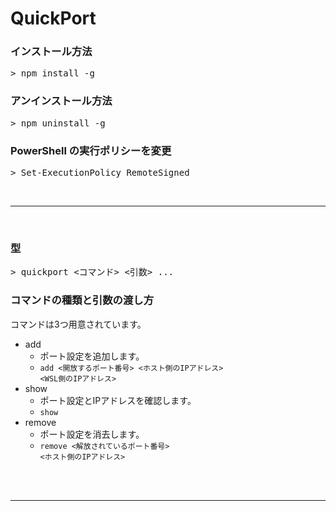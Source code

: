 # QuickPort
### インストール方法
<pre>
> npm install -g
</pre>
### アンインストール方法
<pre>
> npm uninstall -g
</pre>
### PowerShell の実行ポリシーを変更
<pre>
> Set-ExecutionPolicy RemoteSigned
</pre>
<br>
<hr>
<br>

### 型
<pre>
> quickport <コマンド> <引数> ...
</pre>

### コマンドの種類と引数の渡し方
コマンドは3つ用意されています。
- add
    - ポート設定を追加します。
    - <code>add <開放するポート番号> <ホスト側のIPアドレス> <WSL側のIPアドレス></code>
- show
    - ポート設定とIPアドレスを確認します。
    - <code>show</code>
- remove
    - ポート設定を消去します。
    - <code>remove <解放されているポート番号> <ホスト側のIPアドレス></code>

<br><br>
<hr>
